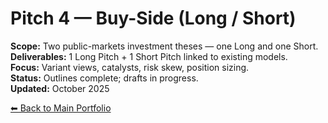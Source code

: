 # Pitch 4 — Buy-Side (Long / Short)  
**Scope:** Two public-markets investment theses — one Long and one Short.  
**Deliverables:** 1 Long Pitch + 1 Short Pitch linked to existing models.  
**Focus:** Variant views, catalysts, risk skew, position sizing.  
**Status:** Outlines complete; drafts in progress.  
**Updated:** October 2025

[⬅ Back to Main Portfolio](../)
